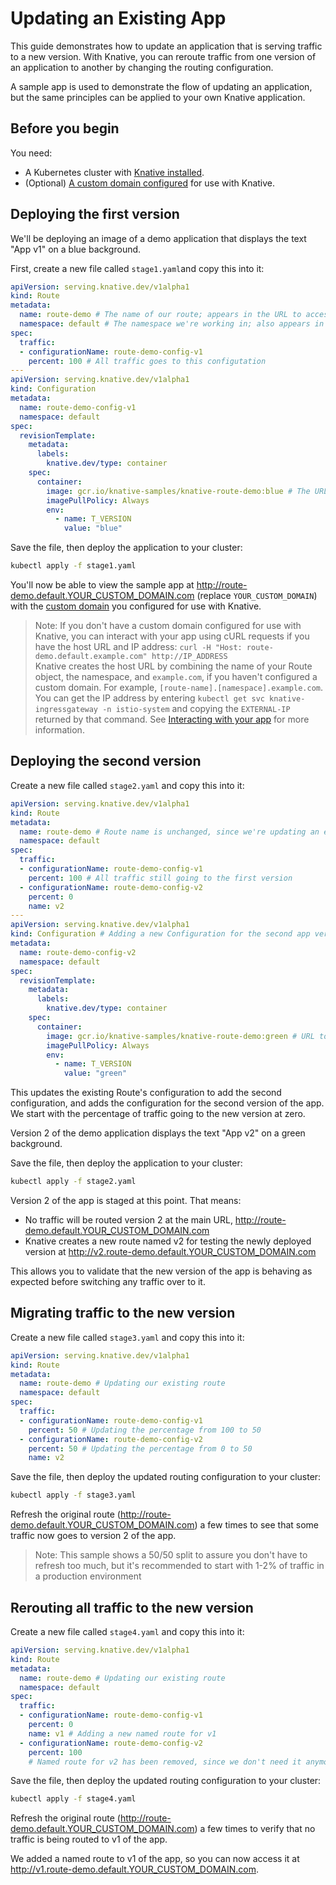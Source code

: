 # Updating an Existing App

This guide demonstrates how to update an application that is serving
traffic to a new version. With Knative, you can reroute traffic
from one version of an application to another by changing the routing
configuration. 

A sample app is used to demonstrate the flow of updating an
application, but the same principles can be applied to your own Knative
application.

## Before you begin

You need:
* A Kubernetes cluster with [Knative installed](../install/README.md).
* (Optional) [A custom domain configured](../serving/using-a-custom-domain.md) for use with Knative.

## Deploying the first version

We'll be deploying an image of a demo application that displays the text
"App v1" on a blue background.

First, create a new file called `stage1.yaml`and copy this into it:

```yaml
apiVersion: serving.knative.dev/v1alpha1
kind: Route
metadata:
  name: route-demo # The name of our route; appears in the URL to access the app
  namespace: default # The namespace we're working in; also appears in the URL to access the app
spec:
  traffic:
  - configurationName: route-demo-config-v1
    percent: 100 # All traffic goes to this configutation
---
apiVersion: serving.knative.dev/v1alpha1
kind: Configuration
metadata:
  name: route-demo-config-v1
  namespace: default
spec:
  revisionTemplate:
    metadata:
      labels:
        knative.dev/type: container
    spec:
      container:
        image: gcr.io/knative-samples/knative-route-demo:blue # The URL to the sample app
        imagePullPolicy: Always
        env:
          - name: T_VERSION
            value: "blue"
```

Save the file, then deploy the application to your cluster:
```bash
kubectl apply -f stage1.yaml
```

You'll now be able to view the sample app at 
http://route-demo.default.YOUR_CUSTOM_DOMAIN.com (replace `YOUR_CUSTOM_DOMAIN`)
with the [custom domain](../serving/using-a-custom-domain.md) you configured for
use with Knative.

> Note: If you don't have a custom domain configured for use with Knative, you can interact
  with your app using cURL requests if you have the host URL and IP address:
  `curl -H "Host: route-demo.default.example.com" http://IP_ADDRESS`  
   Knative creates the host URL by combining the name of your Route object,
   the namespace, and `example.com`, if you haven't configured a custom domain.
   For example, `[route-name].[namespace].example.com`.
   You can get the IP address by entering `kubectl get svc knative-ingressgateway -n istio-system`
   and copying the `EXTERNAL-IP` returned by that command.
   See [Interacting with your app](../install/getting-started-knative-app.md#interacting-with-your-app)
   for more information.

## Deploying the second version

Create a new file called `stage2.yaml` and copy this into it:

```yaml
apiVersion: serving.knative.dev/v1alpha1
kind: Route
metadata:
  name: route-demo # Route name is unchanged, since we're updating an existing Route
  namespace: default
spec:
  traffic:
  - configurationName: route-demo-config-v1
    percent: 100 # All traffic still going to the first version
  - configurationName: route-demo-config-v2
    percent: 0
    name: v2
---
apiVersion: serving.knative.dev/v1alpha1
kind: Configuration # Adding a new Configuration for the second app version
metadata:
  name: route-demo-config-v2
  namespace: default
spec:
  revisionTemplate:
    metadata:
      labels:
        knative.dev/type: container
    spec:
      container:
        image: gcr.io/knative-samples/knative-route-demo:green # URL to the second version of the app
        imagePullPolicy: Always
        env:
          - name: T_VERSION
            value: "green"
```

This updates the existing Route's configuration to add the second configuration, and adds
the configuration for the second version of the app. We start with the percentage of traffic
going to the new version at zero.

Version 2 of the demo application displays the text "App v2" on a green background.

Save the file, then deploy the application to your cluster:
```bash
kubectl apply -f stage2.yaml
```

Version 2 of the app is staged at this point. That means:

* No traffic will be routed version 2 at the main URL, http://route-demo.default.YOUR_CUSTOM_DOMAIN.com
* Knative creates a new route named v2 for testing the newly deployed version at http://v2.route-demo.default.YOUR_CUSTOM_DOMAIN.com

This allows you to validate that the new version of the app is behaving as expected before switching
any traffic over to it.


## Migrating traffic to the new version

Create a new file called `stage3.yaml` and copy this into it:

```yaml
apiVersion: serving.knative.dev/v1alpha1
kind: Route
metadata:
  name: route-demo # Updating our existing route
  namespace: default
spec:
  traffic:
  - configurationName: route-demo-config-v1
    percent: 50 # Updating the percentage from 100 to 50
  - configurationName: route-demo-config-v2
    percent: 50 # Updating the percentage from 0 to 50
    name: v2
```

Save the file, then deploy the updated routing configuration to your cluster:

```bash
kubectl apply -f stage3.yaml
```

Refresh the original route (http://route-demo.default.YOUR_CUSTOM_DOMAIN.com) a
few times to see that some traffic now goes to version 2 of the app.

> Note: This sample shows a 50/50 split to assure you don't have to refresh too much,
  but it's recommended to start with 1-2% of traffic in a production environment


## Rerouting all traffic to the new version

Create a new file called `stage4.yaml` and copy this into it:

```yaml
apiVersion: serving.knative.dev/v1alpha1
kind: Route
metadata:
  name: route-demo # Updating our existing route
  namespace: default
spec:
  traffic:
  - configurationName: route-demo-config-v1
    percent: 0
    name: v1 # Adding a new named route for v1
  - configurationName: route-demo-config-v2
    percent: 100
    # Named route for v2 has been removed, since we don't need it anymore
```

Save the file, then deploy the updated routing configuration to your cluster:

```bash
kubectl apply -f stage4.yaml
```

Refresh the original route (http://route-demo.default.YOUR_CUSTOM_DOMAIN.com) a
few times to verify that no traffic is being routed to v1 of the app.

We added a named route to v1 of the app, so you can now access it at 
http://v1.route-demo.default.YOUR_CUSTOM_DOMAIN.com.
